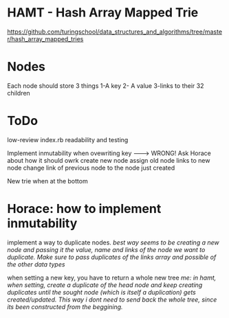 HAMT - Hash Array Mapped Trie
=============================
https://github.com/turingschool/data_structures_and_algorithms/tree/master/hash_array_mapped_tries

Nodes
=====

Each node should store 3 things
1-A key
2- A value
3-links to their 32 children


ToDo
====

low-review index.rb readability and testing

Implement inmutability
  when ovewriting key ---> WRONG! Ask Horace about how it should owrk
    create new node
    assign old node links to new node
    change link of previous node to the node just created

New trie when at the bottom


Horace: how to implement inmutability
=====================================

implement a way to duplicate nodes.
*best way seems to be creating a new node and passing it the value, name and
links of the node we want to duplicate. Make sure to pass duplicates of the
links array and possible of the other data types*

when setting a new key, you have to return a whole new tree
*me: in hamt, when setting,  create a duplicate of the head node and keep
creating duplicates until the sought node (which is itself a duplication)
gets created/updated. This way i dont need to send back the whole tree, since
its been constructed from the beggining.*

